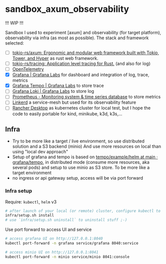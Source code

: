 # sandbox_axum_observability

!!! WIP !!!

Sandbox I used to experiment [axum] and observability (for target platform), observability via infra (as most as possible). The stack and framework selected:

- [ ] [tokio-rs/axum: Ergonomic and modular web framework built with Tokio, Tower, and Hyper](https://github.com/tokio-rs/axum) as rust web framework.
- [ ] [tokio-rs/tracing: Application level tracing for Rust.](https://github.com/tokio-rs/tracing) (and also for log)
- [ ] [OpenTelemetry](https://opentelemetry.io/)
- [x] [Grafana | Grafana Labs](https://grafana.com/oss/grafana/) for dashboard and integration of log, trace, metrics
- [x] [Grafana Tempo | Grafana Labs](https://grafana.com/oss/tempo/) to store trace
- [ ] [Grafana Loki | Grafana Labs](https://grafana.com/oss/loki/) to store log
- [ ] [Prometheus - Monitoring system & time series database](https://prometheus.io/) to store metrics
- [ ] [Linkerd](https://linkerd.io/) a service-mesh but used for its observability feature
- [ ] [Rancher Desktop](https://rancherdesktop.io/) as kubernetes cluster for local test, but I hope the code to easily portable for kind, minikube, k3d, k3s,...

## Infra

- Try to be more like a target / live environment, so use distributed solution and a S3 backend (minio) And use more resources on local than using "local dev approach"
- Setup of grafana and tempo is based on [tempo/example/helm at main · grafana/tempo](https://github.com/grafana/tempo/tree/main/example/helm), in distributed mode (consume more resources, aka several pods) and setup to use minio as S3 store. To be more like a target environment
- no ingress or api gateway setup, access will be via port forward

### Infra setup

Require: `kubectl`, `helm` v3

```sh
# after launch of your local (or remote) cluster, configure kubectl to access it as current context
infra/setup.sh install
# use `infra/setup.sh uninstall` to uninstall stuff ;-)
```

Use port forward to access UI and service

```sh
# access grafana UI on http://127.0.0.1:8040
kubectl port-forward -n grafana service/grafana 8040:service

# access minio UI on http://127.0.0.1:8041
kubectl port-forward -n minio service/minio 8041:console
```
